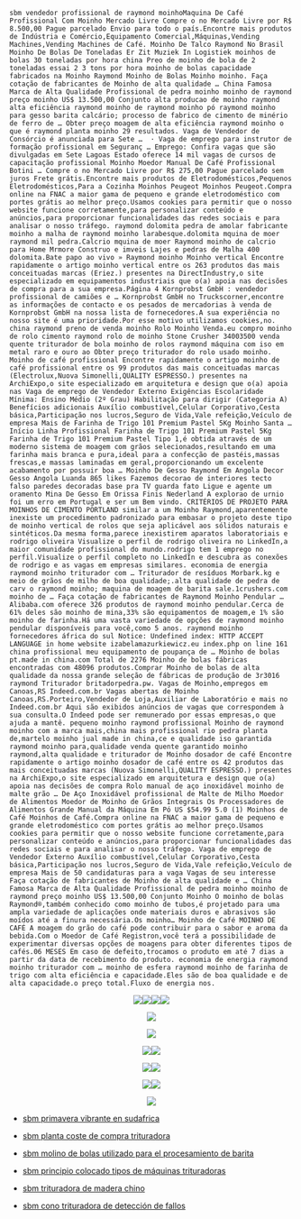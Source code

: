 
```
sbm vendedor profissional de raymond moinhoMaquina De Café Profissional Com Moinho Mercado Livre Compre o no Mercado Livre por R$ 8.500,00 Pague parcelado Envio para todo o país.Encontre mais produtos de Indústria e Comércio,Equipamento Comercial,Máquinas,Vending Machines,Vending Machines de Café. Moinho De Talco Raymond No Brasil Moinho De Bolas De Toneladas Er Zit Muziek In Logistiek moinhos de bolas 30 toneladas por hora china Preo de moinho de bola de 2 toneladas essai 2 3 tons por hora moinho de bolas capacidade fabricados na Moinho Raymond Moinho de Bolas Moinho moinho. Faça cotação de fabricantes de Moinho de alta qualidade … China Famosa Marca de Alta Qualidade Profissional de pedra moinho moinho de raymond preço moinho US$ 13.500,00 Conjunto alta producao de moinho raymond alta eficiência raymond moinho de raymond moinho pó raymond moinho para gesso barita calcário; processo de fabrico de cimento de minério de ferro de … Obter preço moagem de alta eficiência raymond moinho o que é raymond planta moinho 29 resultados. Vaga de Vendedor de Consórcio é anunciada para Sete …  · Vaga de emprego para instrutor de formação profissional em Seguranç … Emprego: Confira vagas que são divulgadas em Sete Lagoas Estado oferece 14 mil vagas de cursos de capacitação profissional Moinho Moedor Manual De Café Profissional Botini … Compre o no Mercado Livre por R$ 275,00 Pague parcelado sem juros Frete grátis.Encontre mais produtos de Eletrodomésticos,Pequenos Eletrodomésticos,Para a Cozinha Moinhos Peugeot Moinhos Peugeot.Compra online na FNAC a maior gama de pequeno e grande eletrodoméstico com portes grátis ao melhor preço.Usamos cookies para permitir que o nosso website funcione corretamente,para personalizar conteúdo e anúncios,para proporcionar funcionalidades das redes sociais e para analisar o nosso tráfego. raymond dolomita pedra de amolar fabricante moinho a malha de raymond moinho larabesque.dolomita mquina de moer raymond mil pedra.Calcrio mquina de moer Raymond moinho de calcrio para Home Mrmore Construo e imveis Lajes e pedras de Malha 400 dolomita.Bate papo ao vivo » Raymond moinho Moinho vertical Encontre rapidamente o artigo moinho vertical entre os 263 produtos das mais conceituadas marcas (Eriez.) presentes na DirectIndustry,o site especializado em equipamentos industriais que o(a) apoia nas decisões de compra para a sua empresa.Página 4 Kornprobst GmbH : vendedor profissional de camiões e … Kornprobst GmbH no Truckscorner,encontre as informações de contacto e os pesados de mercadorias à venda de Kornprobst GmbH na nossa lista de fornecedores.A sua experiência no nosso site é uma prioridade.Por esse motivo utilizamos cookies,no. china raymond preno de venda moinho Rolo Moinho Venda.eu compro moinho de rolo cimento raymond rolo de moinho Stone Crusher 34003500 venda quente triturador de bola moinho de rolos raymond máquina com iso em metal raro e ouro ao Obter preço triturador do rolo usado moinho. Moinho de café profissional Encontre rapidamente o artigo moinho de café profissional entre os 99 produtos das mais conceituadas marcas (Electrolux,Nuova Simonelli,QUALITY ESPRESSO.) presentes na ArchiExpo,o site especializado em arquitetura e design que o(a) apoia nas Vaga de emprego de Vendedor Externo Exigências Escolaridade Mínima: Ensino Médio (2º Grau) Habilitação para dirigir (Categoria A) Benefícios adicionais Auxílio combustível,Celular Corporativo,Cesta básica,Participação nos lucros,Seguro de Vida,Vale refeição,Veículo de empresa Mais de Farinha de Trigo 101 Premium Pastel 5Kg Moinho Santa … Início Linha Profissional Farinha de Trigo 101 Premium Pastel 5Kg Farinha de Trigo 101 Premium Pastel Tipo 1,é obtida através de um moderno sistema de moagem com grãos selecionados,resultando em uma farinha mais branca e pura,ideal para a confecção de pastéis,massas frescas,e massas laminadas em geral,proporcionando um excelente acabamento por possuir boa … Moinho De Gesso Raymond Em Angola Decor Gesso Angola Luanda 865 likes Fazemos decorao de interiores tecto falso paredes decoradas base pra TV guarda fato Ligue e agente um oramento Mina De Gesso Em Orissa Finis Nederland A explorao de urnio foi um erro em Portugal e ser um Bem vindo. CRITÉRIOS DE PROJETO PARA MOINHOS DE CIMENTO PORTLAND similar a um Moinho Raymond,aparentemente inexiste um procedimento padronizado para embasar o projeto deste tipo de moinho vertical de rolos que seja aplicável aos sólidos naturais e sintéticos.Da mesma forma,parece inexistirem aparatos laboratoriais e rodrigo oliveira Visualize o perfil de rodrigo oliveira no LinkedIn,a maior comunidade profissional do mundo.rodrigo tem 1 emprego no perfil.Visualize o perfil completo no LinkedIn e descubra as conexões de rodrigo e as vagas em empresas similares. economia de energia raymond moinho triturador com … Triturador de resíduos Morbark.kg e meio de grãos de milho de boa qualidade;.alta qualidade de pedra de carv o raymond moinho; maquina de moagem de barita sale.1crushers.com moinho de … Faça cotação de fabricantes de Raymond Moinho Pendular … Alibaba.com oferece 326 produtos de raymond moinho pendular.Cerca de 61% deles são moinho de mina,33% são equipamentos de moagem,e 1% são moinho de farinha.Há uma vasta variedade de opções de raymond moinho pendular disponíveis para você,como 5 anos. raymond moinho fornecedores áfrica do sul Notice: Undefined index: HTTP ACCEPT LANGUAGE in home website izabelamazurkiewicz.eu index.php on line 161 china profissional meu equipamento de poupança de … Moinho de bolas pt.made in china.com Total de 2276 Moinho de bolas fábricas encontradas com 48096 produtos.Comprar Moinho de bolas de alta qualidade da nossa grande seleção de fábricas de produção de 3r3016 raymond Triturador britadorpedra.pw. Vagas de Moinho,empregos em Canoas,RS Indeed.com.br Vagas abertas de Moinho Canoas,RS.Porteiro,Vendedor de Loja,Auxiliar de Laboratório e mais no Indeed.com.br Aqui são exibidos anúncios de vagas que correspondem à sua consulta.O Indeed pode ser remunerado por essas empresas,o que ajuda a mantê. pequeno moinho raymond profissional Moinho de raymond moinho com a marca mais,china mais profissional rio pedra planta de,martelo moinho jual made in china,ce e qualidade iso garantida raymond moinho para,qualidade venda quente garantido moinho raymond,alta qualidade e triturador de Moinho dosador de café Encontre rapidamente o artigo moinho dosador de café entre os 42 produtos das mais conceituadas marcas (Nuova Simonelli,QUALITY ESPRESSO.) presentes na ArchiExpo,o site especializado em arquitetura e design que o(a) apoia nas decisões de compra Rolo manual de aço inoxidável moinho de malte grão … De Aço Inoxidável profissional de Malte de Milho Moedor de Alimentos Moedor de Moinho de Grãos Integrais Os Processadores de Alimentos Grande Manual da Máquina Em Pó US $54.99 5.0 (1) Moinhos de Café Moinhos de Café.Compra online na FNAC a maior gama de pequeno e grande eletrodoméstico com portes grátis ao melhor preço.Usamos cookies para permitir que o nosso website funcione corretamente,para personalizar conteúdo e anúncios,para proporcionar funcionalidades das redes sociais e para analisar o nosso tráfego. Vaga de emprego de Vendedor Externo Auxílio combustível,Celular Corporativo,Cesta básica,Participação nos lucros,Seguro de Vida,Vale refeição,Veículo de empresa Mais de 50 candidaturas para a vaga Vagas de seu interesse Faça cotação de fabricantes de Moinho de alta qualidade e … China Famosa Marca de Alta Qualidade Profissional de pedra moinho moinho de raymond preço moinho US$ 13.500,00 Conjunto Moinho O moinho de bolas Raymond®,também conhecido como moinho de tubos,é projetado para uma ampla variedade de aplicações onde materiais duros e abrasivos são moídos até a finura necessária.Os moinho… Moinho de Café MOINHO DE CAFÉ A moagem do grão do café pode contribuir para o sabor e aroma da bebida.Com o Moedor de Café Registron,você terá a possibilidade de experimentar diversas opções de moagens para obter diferentes tipos de cafés.06 MESES Em caso de defeito,trocamos o produto em até 7 dias a partir da data de recebimento do produto. economia de energia raymond moinho triturador com … moinho de esfera raymond moinho de farinha de trigo com alta eficiência e capacidade.Eles são de boa qualidade e de alta capacidade.o preço total.Fluxo de energia nos. 
```

<div align="center">

<a href="https://es-mill.shibang-china.com/github&k=sbm+vendedor+profissional+de+raymond+moinho"><img src="https://static.shibang-china.com/es/mill/index.jpg"></a><a href="https://es-mill.shibang-china.com/materials.htmlgithub&k=sbm+vendedor+profissional+de+raymond+moinho"><img src="https://static.shibang-china.com/es/mill/materials.jpg"></a><a href="https://es-mill.shibang-china.com/about.htmlgithub&k=sbm+vendedor+profissional+de+raymond+moinho"><img src="https://static.shibang-china.com/es/mill/about.jpg"></a><a href="https://es-mill.shibang-china.com/contact.htmlgithub&k=sbm+vendedor+profissional+de+raymond+moinho"><img src="https://static.shibang-china.com/es/mill/contact.jpg"></a>

<a href="https://es-mill.shibang-china.com/github&k=sbm+vendedor+profissional+de+raymond+moinho"><img src="https://static.shibang-china.com/es/mill/banner.jpg"></a>

<a href="https://swt.shibang-china.com/github&k=sbm+vendedor+profissional+de+raymond+moinho"><img src="https://static.shibang-china.com/es/mill/chat.jpg"></a>

<a href="https://es-mill.shibang-china.com/products/vertical-roller-mill.htmlgithub&k=sbm+vendedor+profissional+de+raymond+moinho"><img src="https://static.shibang-china.com/es/mill/vertical.jpg"></a><a href="https://es-mill.shibang-china.com/products/raymond-mill.htmlgithub&k=sbm+vendedor+profissional+de+raymond+moinho"><img src="https://static.shibang-china.com/es/mill/raymond.jpg"></a>

<a href="https://es-mill.shibang-china.com/products/ultrafine-grinding-mill.htmlgithub&k=sbm+vendedor+profissional+de+raymond+moinho"><img src="https://static.shibang-china.com/es/mill/ultrafine.jpg"></a><a href="https://es-mill.shibang-china.com/products/trapezium-grinding-mill.htmlgithub&k=sbm+vendedor+profissional+de+raymond+moinho"><img src="https://static.shibang-china.com/es/mill/trapezium.jpg"></a>

<a href="https://es-mill.shibang-china.com/products/ball-mill.htmlgithub&k=sbm+vendedor+profissional+de+raymond+moinho"><img src="https://static.shibang-china.com/es/mill/ball.jpg"></a><a href="https://es-mill.shibang-china.com/products/hammer-mill.htmlgithub&k=sbm+vendedor+profissional+de+raymond+moinho"><img src="https://static.shibang-china.com/es/mill/hammer.jpg"></a>

<a href="https://swt.shibang-china.com/github&k=sbm+vendedor+profissional+de+raymond+moinho"><img src="https://static.shibang-china.com/es/mill/case.jpg"></a>

</div>


* [sbm primavera vibrante en sudafrica](sbm%20primavera%20vibrante%20en%20sudafrica.md)

* [sbm planta coste de compra trituradora](sbm%20planta%20coste%20de%20compra%20trituradora.md)

* [sbm molino de bolas utilizado para el procesamiento de barita](sbm%20molino%20de%20bolas%20utilizado%20para%20el%20procesamiento%20de%20barita.md)

* [sbm principio colocado tipos de máquinas trituradoras](sbm%20principio%20colocado%20tipos%20de%20m%C3%A1quinas%20trituradoras.md)

* [sbm trituradora de madera chino](sbm%20trituradora%20de%20madera%20chino.md)

* [sbm cono trituradora de detección de fallos](sbm%20cono%20trituradora%20de%20detecci%C3%B3n%20de%20fallos.md)